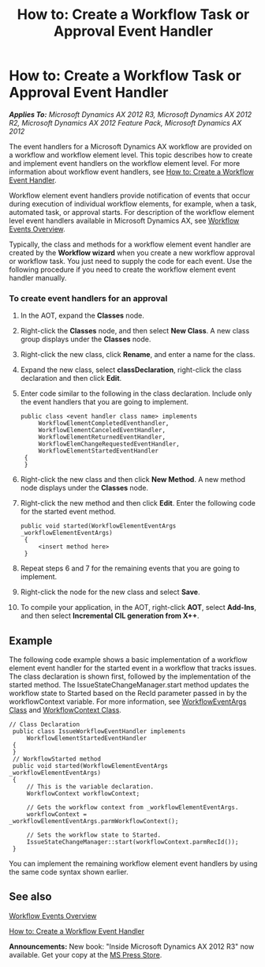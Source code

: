 ﻿---
title: 'How to: Create a Workflow Task or Approval Event Handler'
TOCTitle: 'How to: Create a Workflow Task or Approval Event Handler'
ms:assetid: f32f896f-78a2-4d14-b160-d252fe56e612
ms:mtpsurl: https://msdn.microsoft.com/en-us/library/Cc623606(v=AX.60)
ms:contentKeyID: 35253429
ms.date: 05/18/2015
mtps_version: v=AX.60
---

# How to: Create a Workflow Task or Approval Event Handler 


_**Applies To:** Microsoft Dynamics AX 2012 R3, Microsoft Dynamics AX 2012 R2, Microsoft Dynamics AX 2012 Feature Pack, Microsoft Dynamics AX 2012_

The event handlers for a Microsoft Dynamics AX workflow are provided on a workflow and workflow element level. This topic describes how to create and implement event handlers on the workflow element level. For more information about workflow event handlers, see [How to: Create a Workflow Event Handler](how-to-create-a-workflow-event-handler.md).

Workflow element event handlers provide notification of events that occur during execution of individual workflow elements, for example, when a task, automated task, or approval starts. For description of the workflow element level event handlers available in Microsoft Dynamics AX, see [Workflow Events Overview](workflow-events-overview.md).

Typically, the class and methods for a workflow element event handler are created by the **Workflow wizard** when you create a new workflow approval or workflow task. You just need to supply the code for each event. Use the following procedure if you need to create the workflow element event handler manually.

### To create event handlers for an approval

1.  In the AOT, expand the **Classes** node.

2.  Right-click the **Classes** node, and then select **New Class**. A new class group displays under the **Classes** node.

3.  Right-click the new class, click **Rename**, and enter a name for the class.

4.  Expand the new class, select **classDeclaration**, right-click the class declaration and then click **Edit**.

5.  Enter code similar to the following in the class declaration. Include only the event handlers that you are going to implement.
    
       ```X++
       public class <event handler class name> implements
            WorkflowElementCompletedEventhandler,
            WorkflowElementCanceledEventHandler,
            WorkflowElementReturnedEventHandler,
            WorkflowElemChangeRequestedEventHandler,
            WorkflowElementStartedEventHandler
        {
        }
       ```

6.  Right-click the new class and then click **New Method**. A new method node displays under the **Classes** node.

7.  Right-click the new method and then click **Edit**. Enter the following code for the started event method.
    
       ```X++
       public void started(WorkflowElementEventArgs _workflowElementEventArgs)
        {
            <insert method here>
        }
       ```

8.  Repeat steps 6 and 7 for the remaining events that you are going to implement.

9.  Right-click the node for the new class and select **Save**.

10. To compile your application, in the AOT, right-click **AOT**, select **Add-Ins**, and then select **Incremental CIL generation from X++**.

## Example

The following code example shows a basic implementation of a workflow element event handler for the started event in a workflow that tracks issues. The class declaration is shown first, followed by the implementation of the started method. The IssueStateChangeManager.start method updates the workflow state to Started based on the RecId parameter passed in by the workflowContext variable. For more information, see [WorkflowEventArgs Class](https://msdn.microsoft.com/en-us/library/gg831514\(v=ax.60\)) and [WorkflowContext Class](https://msdn.microsoft.com/en-us/library/gg798325\(v=ax.60\)).

   ```X++
   // Class Declaration
    public class IssueWorkflowEventHandler implements
        WorkflowElementStartedEventHandler
    {
    }
    // WorkflowStarted method
    public void started(WorkflowElementEventArgs _workflowElementEventArgs)
    {
        // This is the variable declaration.
        WorkflowContext workflowContext;
     
        // Gets the workflow context from _workflowElementEventArgs.
        workflowContext = _workflowElementEventArgs.parmWorkflowContext();
     
        // Sets the workflow state to Started.
        IssueStateChangeManager::start(workflowContext.parmRecId());
    }
   ```

You can implement the remaining workflow element event handlers by using the same code syntax shown earlier.

## See also

[Workflow Events Overview](workflow-events-overview.md)

[How to: Create a Workflow Event Handler](how-to-create-a-workflow-event-handler.md)

  
**Announcements:** New book: "Inside Microsoft Dynamics AX 2012 R3" now available. Get your copy at the [MS Press Store](https://www.microsoftpressstore.com/store/inside-microsoft-dynamics-ax-2012-r3-9780735685109).

